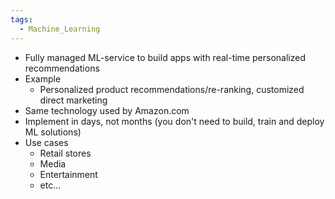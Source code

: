 ```yaml
---
tags:
  - Machine_Learning
---
```

- Fully managed ML-service to build apps with real-time personalized recommendations
- Example
	- Personalized product recommendations/re-ranking, customized direct marketing
- Same technology used by Amazon.com
- Implement in days, not months (you don't need to build, train and deploy ML solutions)
- Use cases
	- Retail stores
	- Media
	- Entertainment
	- etc...